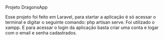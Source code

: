 Projeto DragonsApp

Esse projeto foi feito em Laravel, para startar a aplicação é só acessar o terminal e digitar o seguinte comando: php artisan serve.
Foi utilizado o xampp. E para acessar o login da aplicação basta criar uma conta e logar com o email e senha cadastrados.
